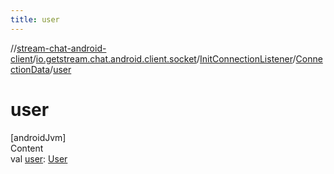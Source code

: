 ```yaml
---
title: user
---
```

//[stream-chat-android-client](../../../../index.md)/[io.getstream.chat.android.client.socket](../../index.md)/[InitConnectionListener](../index.md)/[ConnectionData](index.md)/[user](user.md)



# user  
[androidJvm]  
Content  
val [user](user.md): [User](../../../io.getstream.chat.android.client.models/User/index.md)  



